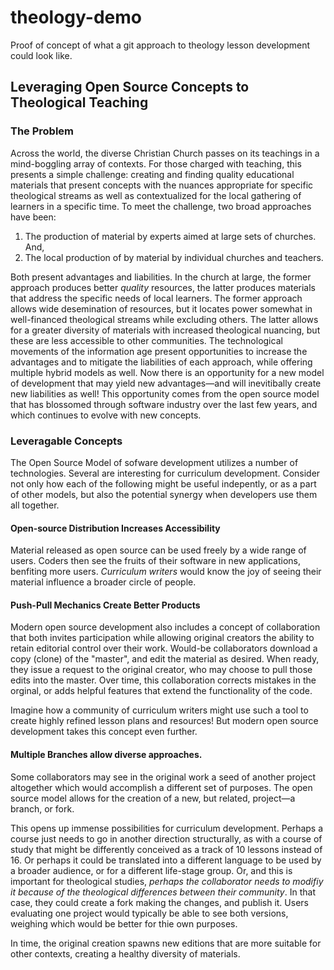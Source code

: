 # theology-demo
Proof of concept of what a git approach to theology lesson development could look like. 


## Leveraging Open Source Concepts to Theological Teaching

### The Problem

Across the world, the diverse Christian Church passes on its teachings in a mind-boggling array of contexts. For those charged with teaching, this presents a simple challenge: creating and finding quality educational materials that present concepts with the nuances appropriate for specific theological streams as well as contextualized for the local gathering of learners in a specific time. To meet the challenge, two broad approaches have been:

1. The production of material by experts aimed at large sets of churches. And,
2. The local production of by material by individual churches and teachers. 

Both present advantages and liabilities. In the church at large, the former approach produces better *quality* resources, the latter produces materials that address the specific needs of local learners. The former approach allows wide desemination of resources, but it locates power somewhat in well-financed theological streams while excluding others. The latter allows for a greater diversity of materials with increased theological nuancing, but these are less accessible to other communities. The technological movements of the information age present opportunities to increase the advantages and to mitigate the liabilities of each approach, while offering multiple hybrid models as well. Now there is an opportunity for a new model of development that may yield new advantages—and will inevitibally create new liabilities as well! This opportunity comes from the open source model that has blossomed through software industry over the last few years, and which continues to evolve with new concepts. 

### Leveragable Concepts

The Open Source Model of sofware development utilizes a number of technologies. Several are interesting for curriculum development. Consider not only how each of the following might be useful indepently, or as a part of other models, but also the potential synergy when developers use them all together. 

#### Open-source Distribution Increases Accessibility
Material released as open source can be used freely by a wide range of users. Coders then see the fruits of their software in new applications, benfiting more users. *Curriculum writers* would know the joy of seeing their material influence a broader circle of people. 

#### Push-Pull Mechanics Create Better Products
Modern open source development also includes a concept of collaboration that both invites participation while allowing original creators the ability to retain editorial control over their work. Would-be collaborators download a copy (clone) of the "master", and edit the material as desired. When ready, they issue a request to the original creator, who may choose to pull those edits into the master. Over time, this collaboration corrects mistakes in the orginal, or adds helpful features that extend the functionality of the code. 

Imagine how a community of curriculum writers might use such a tool to create highly refined lesson plans and resources! But modern open source development takes this concept even further. 

#### Multiple Branches allow diverse approaches.
Some collaborators may see in the original work a seed of another project altogether which would accomplish a different set of purposes. The open source model allows for the creation of a new, but related, project—a branch, or fork. 

This opens up immense possibilities for curriculum development. Perhaps a course just needs to go in another direction structurally, as with a course of study that might be differently conceived as a track of 10 lessons instead of 16. Or perhaps it could be translated into a different language to be used by a broader audience, or for a different life-stage group. Or, and this is important for theological studies, *perhaps the collaborator needs to modifiy it because of the theological differences between their community*. In that case, they could create a fork making the changes, and publish it. Users evaluating one project would typically be able to see both versions, weighing which would be better for thie own purposes.

In time, the original creation spawns new editions that are more suitable for other contexts, creating a healthy diversity of materials.

